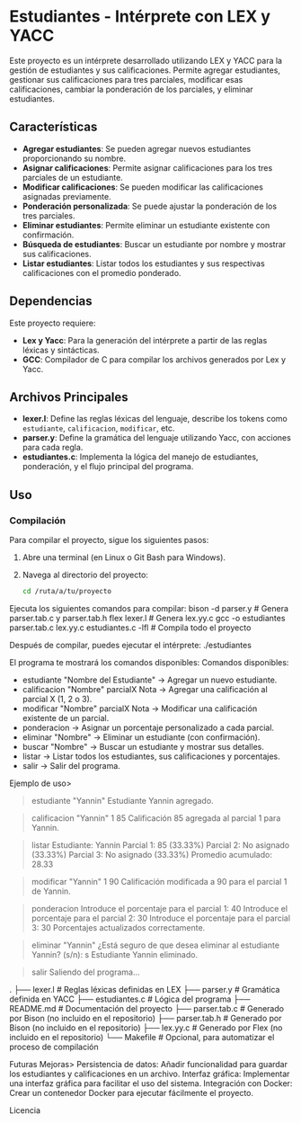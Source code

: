 # Estudiantes - Intérprete con LEX y YACC

Este proyecto es un intérprete desarrollado utilizando LEX y YACC para la gestión de estudiantes y sus calificaciones. Permite agregar estudiantes, gestionar sus calificaciones para tres parciales, modificar esas calificaciones, cambiar la ponderación de los parciales, y eliminar estudiantes.

## Características

- **Agregar estudiantes**: Se pueden agregar nuevos estudiantes proporcionando su nombre.
- **Asignar calificaciones**: Permite asignar calificaciones para los tres parciales de un estudiante.
- **Modificar calificaciones**: Se pueden modificar las calificaciones asignadas previamente.
- **Ponderación personalizada**: Se puede ajustar la ponderación de los tres parciales.
- **Eliminar estudiantes**: Permite eliminar un estudiante existente con confirmación.
- **Búsqueda de estudiantes**: Buscar un estudiante por nombre y mostrar sus calificaciones.
- **Listar estudiantes**: Listar todos los estudiantes y sus respectivas calificaciones con el promedio ponderado.

## Dependencias

Este proyecto requiere:

- **Lex y Yacc**: Para la generación del intérprete a partir de las reglas léxicas y sintácticas.
- **GCC**: Compilador de C para compilar los archivos generados por Lex y Yacc.

## Archivos Principales

- **lexer.l**: Define las reglas léxicas del lenguaje, describe los tokens como `estudiante`, `calificacion`, `modificar`, etc.
- **parser.y**: Define la gramática del lenguaje utilizando Yacc, con acciones para cada regla.
- **estudiantes.c**: Implementa la lógica del manejo de estudiantes, ponderación, y el flujo principal del programa.
  
## Uso

### Compilación

Para compilar el proyecto, sigue los siguientes pasos:

1. Abre una terminal (en Linux o Git Bash para Windows).
2. Navega al directorio del proyecto:

   ```bash
   cd /ruta/a/tu/proyecto
   
Ejecuta los siguientes comandos para compilar:
bison -d parser.y   # Genera parser.tab.c y parser.tab.h
flex lexer.l        # Genera lex.yy.c
gcc -o estudiantes parser.tab.c lex.yy.c estudiantes.c -lfl   # Compila todo el proyecto

Después de compilar, puedes ejecutar el intérprete:
./estudiantes

El programa te mostrará los comandos disponibles:
Comandos disponibles:
 * estudiante "Nombre del Estudiante"   -> Agregar un nuevo estudiante.
 * calificacion "Nombre" parcialX Nota  -> Agregar una calificación al parcial X (1, 2 o 3).
 * modificar "Nombre" parcialX Nota     -> Modificar una calificación existente de un parcial.
 * ponderacion                          -> Asignar un porcentaje personalizado a cada parcial.
 * eliminar "Nombre"                   -> Eliminar un estudiante (con confirmación).
 * buscar "Nombre"                     -> Buscar un estudiante y mostrar sus detalles.
 * listar                               -> Listar todos los estudiantes, sus calificaciones y porcentajes.
 * salir                                -> Salir del programa.


Ejemplo de uso>

> estudiante "Yannin"
Estudiante Yannin agregado.

> calificacion "Yannin" 1 85
Calificación 85 agregada al parcial 1 para Yannin.

> listar
Estudiante: Yannin
  Parcial 1: 85 (33.33%)
  Parcial 2: No asignado (33.33%)
  Parcial 3: No asignado (33.33%)
  Promedio acumulado: 28.33

> modificar "Yannin" 1 90
Calificación modificada a 90 para el parcial 1 de Yannin.

> ponderacion
Introduce el porcentaje para el parcial 1: 40
Introduce el porcentaje para el parcial 2: 30
Introduce el porcentaje para el parcial 3: 30
Porcentajes actualizados correctamente.

> eliminar "Yannin"
¿Está seguro de que desea eliminar al estudiante Yannin? (s/n): s
Estudiante Yannin eliminado.

> salir
Saliendo del programa...

.
├── lexer.l               # Reglas léxicas definidas en LEX
├── parser.y              # Gramática definida en YACC
├── estudiantes.c         # Lógica del programa
├── README.md             # Documentación del proyecto
├── parser.tab.c          # Generado por Bison (no incluido en el repositorio)
├── parser.tab.h          # Generado por Bison (no incluido en el repositorio)
├── lex.yy.c              # Generado por Flex (no incluido en el repositorio)
└── Makefile              # Opcional, para automatizar el proceso de compilación

Futuras Mejoras>
Persistencia de datos: Añadir funcionalidad para guardar los estudiantes y calificaciones en un archivo.
Interfaz gráfica: Implementar una interfaz gráfica para facilitar el uso del sistema.
Integración con Docker: Crear un contenedor Docker para ejecutar fácilmente el proyecto.


Licencia




